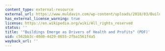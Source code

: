```yaml
---
content_type: external-resource
external_url: https://www.muldavin.com/wp-content/uploads/2018/03/Buildings-Emerge-as-Drivers-of-Health-Profits_Muldavin_Corp-RE-Journal_Dec-2017-1.pdf
has_external_license_warning: true
license: https://en.wikipedia.org/wiki/All_rights_reserved
status: ''
title: '"Buildings Emerge as Drivers of Health and Profits" (PDF)'
uid: c562bb3c-40d0-4d29-8655-2fba1561f4a5
wayback_url: ''
---
```

